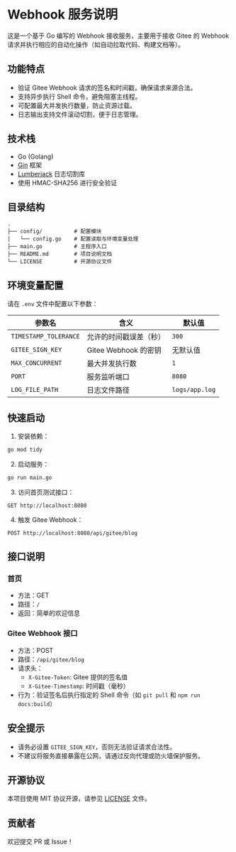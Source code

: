 # Webhook 服务说明

这是一个基于 Go 编写的 Webhook 接收服务，主要用于接收 Gitee 的 Webhook 请求并执行相应的自动化操作（如自动拉取代码、构建文档等）。

## 功能特点

- 验证 Gitee Webhook 请求的签名和时间戳，确保请求来源合法。
- 支持异步执行 Shell 命令，避免阻塞主线程。
- 可配置最大并发执行数量，防止资源过载。
- 日志输出支持文件滚动切割，便于日志管理。

## 技术栈

- Go (Golang)
- [Gin](https://github.com/gin-gonic/gin) 框架
- [Lumberjack](https://github.com/natefinch/lumberjack.v2) 日志切割库
- 使用 HMAC-SHA256 进行安全验证

## 目录结构

```
.
├── config/          # 配置模块
│   └── config.go    # 配置读取与环境变量处理
├── main.go          # 主程序入口
├── README.md        # 项目说明文档
└── LICENSE          # 开源协议文件
```

## 环境变量配置

请在 `.env` 文件中配置以下参数：

| 参数名 | 含义 | 默认值 |
|--------|------|--------|
| `TIMESTAMP_TOLERANCE` | 允许的时间戳误差（秒） | `300` |
| `GITEE_SIGN_KEY` | Gitee Webhook 的密钥 | 无默认值 |
| `MAX_CONCURRENT` | 最大并发执行数 | `1` |
| `PORT` | 服务监听端口 | `8080` |
| `LOG_FILE_PATH` | 日志文件路径 | `logs/app.log` |

## 快速启动

1. 安装依赖：

```bash
go mod tidy
```

2. 启动服务：

```bash
go run main.go
```

3. 访问首页测试接口：

```
GET http://localhost:8080
```

4. 触发 Gitee Webhook：

```
POST http://localhost:8080/api/gitee/blog
```

## 接口说明

### 首页

- 方法：GET
- 路径：`/`
- 返回：简单的欢迎信息

### Gitee Webhook 接口

- 方法：POST
- 路径：`/api/gitee/blog`
- 请求头：
  - `X-Gitee-Token`: Gitee 提供的签名值
  - `X-Gitee-Timestamp`: 时间戳（毫秒）
- 行为：验证签名后执行指定的 Shell 命令（如 `git pull` 和 `npm run docs:build`）

## 安全提示

- 请务必设置 `GITEE_SIGN_KEY`，否则无法验证请求合法性。
- 不建议将服务直接暴露在公网，请通过反向代理或防火墙保护服务。

## 开源协议

本项目使用 MIT 协议开源，请参见 [LICENSE](./LICENSE) 文件。

## 贡献者

欢迎提交 PR 或 Issue！